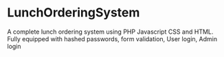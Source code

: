 # LunchOrderingSystem

A complete lunch ordering system using PHP Javascript CSS and HTML. Fully equipped with hashed passwords, form validation, User login, Admin login
